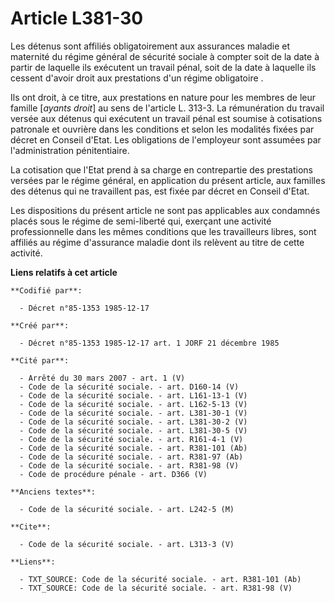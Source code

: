 # Article L381-30

Les détenus sont affiliés obligatoirement aux assurances maladie et maternité du régime général de sécurité sociale à compter
soit de la date à partir de laquelle ils exécutent un travail pénal, soit de la date à laquelle ils cessent d'avoir droit aux
prestations d'un régime obligatoire     . 

Ils ont droit, à ce titre, aux prestations en nature pour les membres de leur famille [*ayants droit*] au sens de l'article
L. 313-3. La rémunération du travail versée aux détenus qui exécutent un travail pénal est soumise à cotisations patronale et
ouvrière dans les conditions et selon les modalités fixées par décret en Conseil d'Etat. Les obligations de l'employeur sont
assumées par l'administration pénitentiaire. 

La cotisation que l'Etat prend à sa charge en contrepartie des prestations versées par le régime général, en application du
présent article, aux familles des détenus qui ne travaillent pas, est fixée par décret en Conseil d'Etat. 

Les dispositions du présent article ne sont pas applicables aux condamnés placés sous le régime de semi-liberté qui, exerçant
une activité professionnelle dans les mêmes conditions que les travailleurs libres, sont affiliés au régime d'assurance
maladie dont ils relèvent au titre de cette activité.

**Liens relatifs à cet article**

	**Codifié par**:

	  - Décret n°85-1353 1985-12-17

	**Créé par**:

	  - Décret n°85-1353 1985-12-17 art. 1 JORF 21 décembre 1985

	**Cité par**:

	  - Arrêté du 30 mars 2007 - art. 1 (V)
	  - Code de la sécurité sociale. - art. D160-14 (V)
	  - Code de la sécurité sociale. - art. L161-13-1 (V)
	  - Code de la sécurité sociale. - art. L162-5-13 (V)
	  - Code de la sécurité sociale. - art. L381-30-1 (V)
	  - Code de la sécurité sociale. - art. L381-30-2 (V)
	  - Code de la sécurité sociale. - art. L381-30-5 (V)
	  - Code de la sécurité sociale. - art. R161-4-1 (V)
	  - Code de la sécurité sociale. - art. R381-101 (Ab)
	  - Code de la sécurité sociale. - art. R381-97 (Ab)
	  - Code de la sécurité sociale. - art. R381-98 (V)
	  - Code de procédure pénale - art. D366 (V)

	**Anciens textes**:

	  - Code de la sécurité sociale. - art. L242-5 (M)

	**Cite**:

	  - Code de la sécurité sociale. - art. L313-3 (V)

	**Liens**:

	  - TXT_SOURCE: Code de la sécurité sociale. - art. R381-101 (Ab)
	  - TXT_SOURCE: Code de la sécurité sociale. - art. R381-98 (V)
